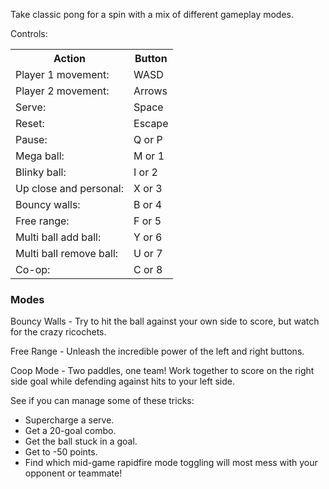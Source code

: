 <p>Take classic pong for a spin with a mix of different gameplay modes.</p>
<p>Controls:</p>
<table>
    <tbody>
        <tr>
            <th>Action</th>
            <th>Button</th>
        </tr>
        <tr>
            <td> Player 1 movement:</td>
            <td>WASD</td>
        </tr>
        <tr>
            <td> Player 2 movement:</td>
            <td>Arrows</td>
        </tr>
        <tr>
            <td> Serve:</td>
            <td>Space</td>
        </tr>
        <tr>
            <td> Reset:</td>
            <td>Escape</td>
        </tr>
        <tr>
            <td> Pause:</td>
            <td>Q or P</td>
        </tr>
        <tr>
            <td> Mega ball:</td>
            <td>M or 1</td>
        </tr>
        <tr>
            <td> Blinky ball:</td>
            <td>I or 2</td>
        </tr>
        <tr>
            <td> Up close and personal:</td>
            <td>X or 3</td>
        </tr>
        <tr>
            <td> Bouncy walls:</td>
            <td>B or 4</td>
        </tr>
        <tr>
            <td> Free range:</td>
            <td>F or 5</td>
        </tr>
        <tr>
            <td> Multi ball add ball:</td>
            <td>Y or 6</td>
        </tr>
        <tr>
            <td> Multi ball remove ball:</td>
            <td>U or 7</td>
        </tr>
        <tr>
            <td> Co-op:</td>
            <td>C or 8</td>
        </tr>
    </tbody>
</table>
<h3>Modes</h3>
<p>Bouncy Walls - Try to hit the ball against your own side to score, but watch for the crazy ricochets.<br></p>
<p>Free Range - Unleash the incredible power of the left and right buttons.<br></p>
<p>Coop Mode - Two paddles, one team! Work together to score on the right side goal while defending against hits to your
    left side. </p>
<p>See if you can manage some of these tricks:</p>
<ul>
    <li>Supercharge a serve.</li>
    <li>Get a 20-goal combo.</li>
    <li>Get the ball stuck in a goal.</li>
    <li>Get to -50 points.</li>
    <li>Find which mid-game rapidfire mode toggling will most mess with your opponent or teammate!</li>
</ul>
<p><br></p>